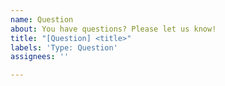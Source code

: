 ```yaml
---
name: Question
about: You have questions? Please let us know!
title: "[Question] <title>"
labels: 'Type: Question'
assignees: ''

---
```




